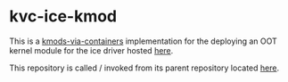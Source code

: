 # kvc-ice-kmod

This is a [kmods-via-containers](https://github.com/openshift-psap/kmods-via-containers) implementation for the deploying
an OOT kernel module for the ice driver hosted [here](https://sourceforge.net/projects/e1000/files/ice%20stable/).  

This repository is called / invoked from its parent repository located [here](https://github.com/novacain1/kvc-ice-oot-ocp4).
